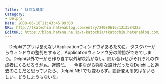 ```yaml
---
Title: ' 駄目な構成'
Category:
- Delphi
Date: 2008-06-16T11:43:45+09:00
URL: http://tkatochin.hatenablog.com/entry/20080616/1213584225
EditURL: https://blog.hatena.ne.jp/t-katochin/tkatochin.hatenablog.com/atom/entry/6653586347154754716
---
```


　Delphiアプリは見えないApplicationウィンドウがあるために、タスクバーからウィンドウの整列をすると、Applicationウィンドウ分の隙間ができてしまう。Delphi以外で一から作り直す以外解決策がない。問い合わせがそれぞれの作成者にくるだろうがぁ。迷惑だ。
　今更ながら強引な設計だったなDelphi…と過去のことだと思っていたら、Delphi.NETでも変わらず。設計変える気はないらしい。どうしようもないな。
